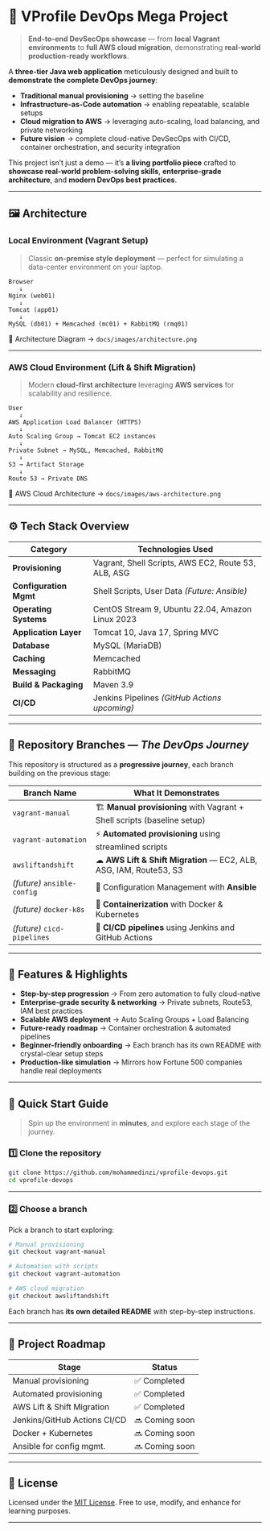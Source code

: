 # 🚀 VProfile DevOps Mega Project

> **End-to-end DevSecOps showcase** — from **local Vagrant environments** to **full AWS cloud migration**, demonstrating **real-world production-ready workflows**.

A **three-tier Java web application** meticulously designed and built to **demonstrate the complete DevOps journey**:

* **Traditional manual provisioning** → setting the baseline
* **Infrastructure-as-Code automation** → enabling repeatable, scalable setups
* **Cloud migration to AWS** → leveraging auto-scaling, load balancing, and private networking
* **Future vision** → complete cloud-native DevSecOps with CI/CD, container orchestration, and security integration

This project isn’t just a demo — it’s **a living portfolio piece** crafted to **showcase real-world problem-solving skills**, **enterprise-grade architecture**, and **modern DevOps best practices**.

---

## 🖼 Architecture

### **Local Environment (Vagrant Setup)**

> Classic **on-premise style deployment** — perfect for simulating a data-center environment on your laptop.

```
Browser
   ↓
Nginx (web01)
   ↓
Tomcat (app01)
   ↓
MySQL (db01) + Memcached (mc01) + RabbitMQ (rmq01)
```

📌 Architecture Diagram → `docs/images/architecture.png`

---

### **AWS Cloud Environment (Lift & Shift Migration)**

> Modern **cloud-first architecture** leveraging **AWS services** for scalability and resilience.

```
User
   ↓
AWS Application Load Balancer (HTTPS)
   ↓
Auto Scaling Group → Tomcat EC2 instances
   ↓
Private Subnet → MySQL, Memcached, RabbitMQ
   ↓
S3 → Artifact Storage
   ↓
Route 53 → Private DNS
```

📌 AWS Cloud Architecture → `docs/images/aws-architecture.png`

---

## ⚙️ Tech Stack Overview

| **Category**           | **Technologies Used**                               |
| ---------------------- | --------------------------------------------------- |
| **Provisioning**       | Vagrant, Shell Scripts, AWS EC2, Route 53, ALB, ASG |
| **Configuration Mgmt** | Shell Scripts, User Data *(Future: Ansible)*        |
| **Operating Systems**  | CentOS Stream 9, Ubuntu 22.04, Amazon Linux 2023    |
| **Application Layer**  | Tomcat 10, Java 17, Spring MVC                      |
| **Database**           | MySQL (MariaDB)                                     |
| **Caching**            | Memcached                                           |
| **Messaging**          | RabbitMQ                                            |
| **Build & Packaging**  | Maven 3.9                                           |
| **CI/CD**              | Jenkins Pipelines *(GitHub Actions upcoming)*       |

---

## 🌱 Repository Branches — *The DevOps Journey*

This repository is structured as a **progressive journey**, each branch building on the previous stage:

| **Branch Name**             | **What It Demonstrates**                                                 |
| --------------------------- | ------------------------------------------------------------------------ |
| `vagrant-manual`            | 🏗 **Manual provisioning** with Vagrant + Shell scripts (baseline setup) |
| `vagrant-automation`        | ⚡ **Automated provisioning** using streamlined scripts                   |
| `awsliftandshift`           | ☁ **AWS Lift & Shift Migration** — EC2, ALB, ASG, IAM, Route53, S3       |
| *(future)* `ansible-config` | 🔧 Configuration Management with **Ansible**                             |
| *(future)* `docker-k8s`     | 🐳 **Containerization** with Docker & Kubernetes                         |
| *(future)* `cicd-pipelines` | 🚀 **CI/CD pipelines** using Jenkins and GitHub Actions                  |

---

## 🧪 Features & Highlights

* **Step-by-step progression** → From zero automation to fully cloud-native
* **Enterprise-grade security & networking** → Private subnets, Route53, IAM best practices
* **Scalable AWS deployment** → Auto Scaling Groups + Load Balancing
* **Future-ready roadmap** → Container orchestration & automated pipelines
* **Beginner-friendly onboarding** → Each branch has its own README with crystal-clear setup steps
* **Production-like simulation** → Mirrors how Fortune 500 companies handle real deployments

---

## 🚀 Quick Start Guide

> Spin up the environment in **minutes**, and explore each stage of the journey.

### 1️⃣ Clone the repository

```bash
git clone https://github.com/mohammedinzi/vprofile-devops.git
cd vprofile-devops
```

---

### 2️⃣ Choose a branch

Pick a branch to start exploring:

```bash
# Manual provisioning
git checkout vagrant-manual  

# Automation with scripts
git checkout vagrant-automation  

# AWS cloud migration
git checkout awsliftandshift  
```

Each branch has **its own detailed README** with step-by-step instructions.

---

## 🔮 Project Roadmap

| **Stage**                    | **Status**     |
| ---------------------------- | -------------- |
| Manual provisioning          | ✅ Completed   |
| Automated provisioning       | ✅ Completed   |
| AWS Lift & Shift Migration   | ✅ Completed   |
| Jenkins/GitHub Actions CI/CD | 🔜 Coming soon |
| Docker + Kubernetes          | 🔜 Coming soon |
| Ansible for config mgmt.     | 🔜 Coming soon |

---

## 📜 License

Licensed under the [MIT License](LICENSE).
Free to use, modify, and enhance for learning purposes.

---

